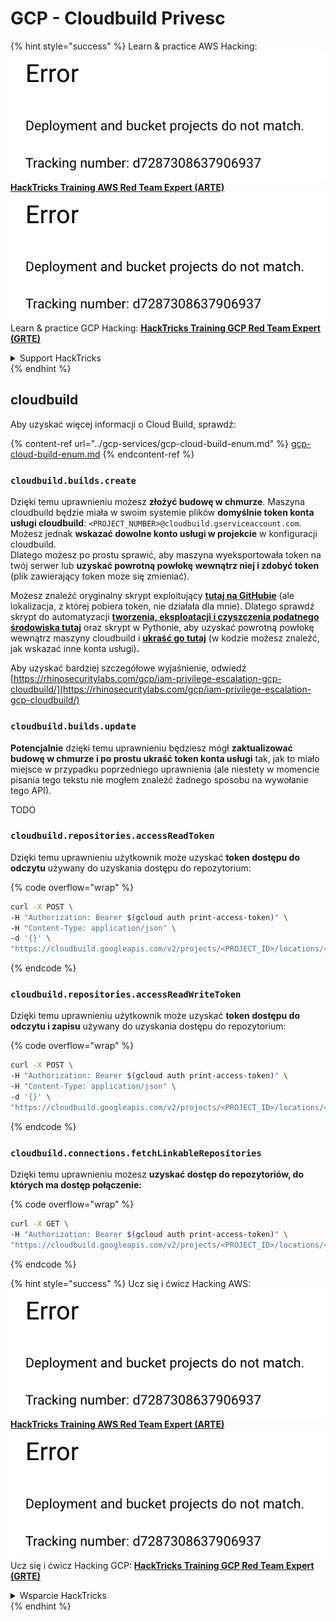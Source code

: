 # GCP - Cloudbuild Privesc

{% hint style="success" %}
Learn & practice AWS Hacking:<img src="../../../.gitbook/assets/image (1) (1).png" alt="" data-size="line">[**HackTricks Training AWS Red Team Expert (ARTE)**](https://training.hacktricks.xyz/courses/arte)<img src="../../../.gitbook/assets/image (1) (1).png" alt="" data-size="line">\
Learn & practice GCP Hacking: <img src="../../../.gitbook/assets/image (2).png" alt="" data-size="line">[**HackTricks Training GCP Red Team Expert (GRTE)**<img src="../../../.gitbook/assets/image (2).png" alt="" data-size="line">](https://training.hacktricks.xyz/courses/grte)

<details>

<summary>Support HackTricks</summary>

* Check the [**subscription plans**](https://github.com/sponsors/carlospolop)!
* **Join the** 💬 [**Discord group**](https://discord.gg/hRep4RUj7f) or the [**telegram group**](https://t.me/peass) or **follow** us on **Twitter** 🐦 [**@hacktricks\_live**](https://twitter.com/hacktricks\_live)**.**
* **Share hacking tricks by submitting PRs to the** [**HackTricks**](https://github.com/carlospolop/hacktricks) and [**HackTricks Cloud**](https://github.com/carlospolop/hacktricks-cloud) github repos.

</details>
{% endhint %}

## cloudbuild

Aby uzyskać więcej informacji o Cloud Build, sprawdź:

{% content-ref url="../gcp-services/gcp-cloud-build-enum.md" %}
[gcp-cloud-build-enum.md](../gcp-services/gcp-cloud-build-enum.md)
{% endcontent-ref %}

### `cloudbuild.builds.create`

Dzięki temu uprawnieniu możesz **złożyć budowę w chmurze**. Maszyna cloudbuild będzie miała w swoim systemie plików **domyślnie token konta usługi cloudbuild**: `<PROJECT_NUMBER>@cloudbuild.gserviceaccount.com`. Możesz jednak **wskazać dowolne konto usługi w projekcie** w konfiguracji cloudbuild.\
Dlatego możesz po prostu sprawić, aby maszyna wyeksportowała token na twój serwer lub **uzyskać powrotną powłokę wewnątrz niej i zdobyć token** (plik zawierający token może się zmieniać).

Możesz znaleźć oryginalny skrypt exploitujący [**tutaj na GitHubie**](https://github.com/RhinoSecurityLabs/GCP-IAM-Privilege-Escalation/blob/master/ExploitScripts/cloudbuild.builds.create.py) (ale lokalizacja, z której pobiera token, nie działała dla mnie). Dlatego sprawdź skrypt do automatyzacji [**tworzenia, eksploatacji i czyszczenia podatnego środowiska tutaj**](https://github.com/carlospolop/gcp\_privesc\_scripts/blob/main/tests/f-cloudbuild.builds.create.sh) oraz skrypt w Pythonie, aby uzyskać powrotną powłokę wewnątrz maszyny cloudbuild i [**ukraść go tutaj**](https://github.com/carlospolop/gcp\_privesc\_scripts/blob/main/tests/f-cloudbuild.builds.create.py) (w kodzie możesz znaleźć, jak wskazać inne konta usługi)**.**

Aby uzyskać bardziej szczegółowe wyjaśnienie, odwiedź [https://rhinosecuritylabs.com/gcp/iam-privilege-escalation-gcp-cloudbuild/](https://rhinosecuritylabs.com/gcp/iam-privilege-escalation-gcp-cloudbuild/)

### `cloudbuild.builds.update`

**Potencjalnie** dzięki temu uprawnieniu będziesz mógł **zaktualizować budowę w chmurze i po prostu ukraść token konta usługi** tak, jak to miało miejsce w przypadku poprzedniego uprawnienia (ale niestety w momencie pisania tego tekstu nie mogłem znaleźć żadnego sposobu na wywołanie tego API).

TODO

### `cloudbuild.repositories.accessReadToken`

Dzięki temu uprawnieniu użytkownik może uzyskać **token dostępu do odczytu** używany do uzyskania dostępu do repozytorium:

{% code overflow="wrap" %}
```bash
curl -X POST \
-H "Authorization: Bearer $(gcloud auth print-access-token)" \
-H "Content-Type: application/json" \
-d '{}' \
"https://cloudbuild.googleapis.com/v2/projects/<PROJECT_ID>/locations/<LOCATION>/connections/<CONN_ID>/repositories/<repo-id>:accessReadToken"
```
{% endcode %}

### `cloudbuild.repositories.accessReadWriteToken`

Dzięki temu uprawnieniu użytkownik może uzyskać **token dostępu do odczytu i zapisu** używany do uzyskania dostępu do repozytorium:

{% code overflow="wrap" %}
```bash
curl -X POST \
-H "Authorization: Bearer $(gcloud auth print-access-token)" \
-H "Content-Type: application/json" \
-d '{}' \
"https://cloudbuild.googleapis.com/v2/projects/<PROJECT_ID>/locations/<LOCATION>/connections/<CONN_ID>/repositories/<repo-id>:accessReadWriteToken"
```
{% endcode %}

### `cloudbuild.connections.fetchLinkableRepositories`

Dzięki temu uprawnieniu możesz **uzyskać dostęp do repozytoriów, do których ma dostęp połączenie:** 

{% code overflow="wrap" %}
```bash
curl -X GET \
-H "Authorization: Bearer $(gcloud auth print-access-token)" \
"https://cloudbuild.googleapis.com/v2/projects/<PROJECT_ID>/locations/<LOCATION>/connections/<CONN_ID>:fetchLinkableRepositories"
```
{% endcode %}

{% hint style="success" %}
Ucz się i ćwicz Hacking AWS:<img src="../../../.gitbook/assets/image (1) (1).png" alt="" data-size="line">[**HackTricks Training AWS Red Team Expert (ARTE)**](https://training.hacktricks.xyz/courses/arte)<img src="../../../.gitbook/assets/image (1) (1).png" alt="" data-size="line">\
Ucz się i ćwicz Hacking GCP: <img src="../../../.gitbook/assets/image (2).png" alt="" data-size="line">[**HackTricks Training GCP Red Team Expert (GRTE)**<img src="../../../.gitbook/assets/image (2).png" alt="" data-size="line">](https://training.hacktricks.xyz/courses/grte)

<details>

<summary>Wsparcie HackTricks</summary>

* Sprawdź [**plany subskrypcyjne**](https://github.com/sponsors/carlospolop)!
* **Dołącz do** 💬 [**grupy Discord**](https://discord.gg/hRep4RUj7f) lub [**grupy telegram**](https://t.me/peass) lub **śledź** nas na **Twitterze** 🐦 [**@hacktricks\_live**](https://twitter.com/hacktricks\_live)**.**
* **Dziel się trikami hackingowymi, przesyłając PR-y do** [**HackTricks**](https://github.com/carlospolop/hacktricks) i [**HackTricks Cloud**](https://github.com/carlospolop/hacktricks-cloud) repozytoriów na githubie.

</details>
{% endhint %}
